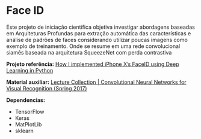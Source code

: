 # Face ID
Este projeto de iniciação científica objetiva investigar abordagens baseadas em Arquiteturas Profundas para extração automática das características e análise de padrões de faces considerando utilizar poucas imagens como exemplo de treinamento.
Onde se resume em uma rede convolucional siamês baseada na arquitetura SqueezeNet com perda contrastiva

**Projeto referência:** [How I implemented iPhone X’s FaceID using Deep Learning in Python](https://towardsdatascience.com/how-i-implemented-iphone-xs-faceid-using-deep-learning-in-python-d5dbaa128e1d)

**Material auxiliar:** [Lecture Collection | Convolutional Neural Networks for Visual Recognition (Spring 2017)](https://www.youtube.com/playlist?list=PL3FW7Lu3i5JvHM8ljYj-zLfQRF3EO8sYv)

**Dependencias:**
- TensorFlow
- Keras
- MatPlotLib
- sklearn
